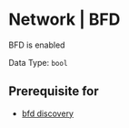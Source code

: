 # Network | BFD

BFD is enabled

Data Type: `bool`

## Prerequisite for

- [bfd discovery](../../../admin/discovery/box/bfd.md)
